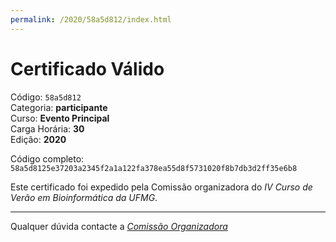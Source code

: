 ```yaml
---
permalink: /2020/58a5d812/index.html
---
```


# Certificado Válido

Código: `58a5d812`<br>
Categoria: **participante**<br>
Curso: **Evento Principal**<br>
Carga Horária: **30**<br>
Edição: **2020**<br>


Código completo: `58a5d8125e37203a2345f2a1a122fa378ea55d8f5731020f8b7db3d2ff35e6b8`


Este certificado foi expedido pela Comissão organizadora do *IV Curso de Verão em Bioinformática da UFMG*.

----

Qualquer dúvida contacte a [_Comissão Organizadora_](<mailto:cursobioinfoufmg@gmail.com$subject=[Certificados]>)

